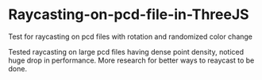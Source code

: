 # Raycasting-on-pcd-file-in-ThreeJS
Test for raycasting on pcd files with rotation and randomized color change

Tested raycasting on large pcd files having dense point density, noticed huge drop in performance.
More research for better ways to reaycast to be done.

